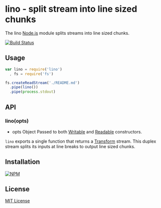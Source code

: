 # lino - split stream into line sized chunks

The lino [Node.js](http://nodejs.org/) module splits streams into line sized chunks.

[![Build Status](https://secure.travis-ci.org/michaelnisi/lino.png)](http://travis-ci.org/michaelnisi/lino)

## Usage
```js    
var lino = require('lino')
  , fs = require('fs')

fs.createReadStream('./README.md')
  .pipe(lino())
  .pipe(process.stdout)
```
## API

### lino(opts)

- opts Object Passed to both [Writable](http://nodejs.org/api/stream.html#stream_class_stream_writable) and [Readable](http://nodejs.org/api/stream.html#stream_class_stream_readable) constructors.

`lino` exports a single function that returns a [Transform](http://nodejs.org/api/stream.html#stream_class_stream_transform) stream. This duplex stream splits its inputs at line breaks to output line sized chunks.

## Installation

[![NPM](https://nodei.co/npm/lino.png)](https://npmjs.org/package/lino)

## License

[MIT License](https://raw.github.com/michaelnisi/lino/master/LICENSE)
